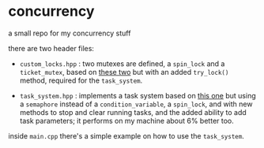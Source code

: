 # concurrency

a small repo for my concurrency stuff

there are two header files:

- `custom_locks.hpp` : two mutexes are defined, a `spin_lock` and a `ticket_mutex`, based on [these two](https://github.com/CppCon/CppCon2019/blob/master/Presentations/cpp20_synchronization_library/cpp20_synchronization_library__r2__bryce_adelstein_lelbach__cppcon_2019.pdf) but with an added `try_lock()` method, required for the `task_system`.

- `task_system.hpp` : implements a task system based on [this one](https://www.youtube.com/watch?v=zULU6Hhp42w) but using a `semaphore` instead of a `condition_variable`, a `spin_lock`, and with new methods to stop and clear running tasks, and the added ability to add task parameters; it performs on my machine about 6% better too.

inside `main.cpp` there's a simple example on how to use the `task_system`.
